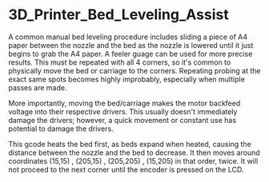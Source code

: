 # 3D_Printer_Bed_Leveling_Assist

A common manual bed leveling procedure includes sliding a piece of A4 paper between the nozzle and the bed as the nozzle is lowered until it just begins to grab the A4 paper. A feeler guage can be used for more precise results. This must be repeated with all 4 corners, so it's common to physically move the bed or carriage to the corners. Repeating probing at the exact same spots becomes highly improbably, especially when multiple passes are made. 

More importantly, moving the bed/carriage makes the motor backfeed voltage into their respective drivers. This usually doesn't immediately damage the drivers; however, a quick movement or constant use has potential to damage the drivers. 

This gcode heats the bed first, as beds expand when heated, causing the distance between the nozzle and the bed to decrease. It then moves around coordinates (15,15) , (205,15) , (205,205) , (15,205) in that order, twice. It will not proceed to the next corner until the encoder is pressed on the LCD.
